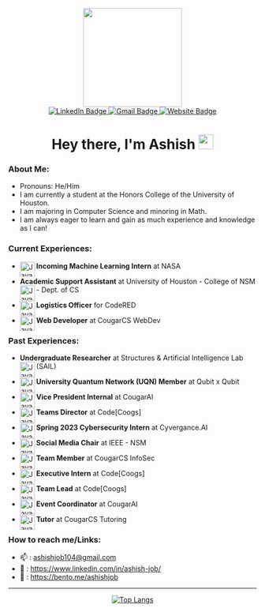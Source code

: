 <div id="header" align="center">
  <img src="https://media.giphy.com/media/jdPMeyv9rn0hZHh8n9/giphy.gif" width="200"/>
</div>
<div id="badges" align="center">
   <a href="https://www.linkedin.com/in/ashish-job/" target="_blank">
    <img src="https://img.shields.io/badge/LinkedIn-blue?style=for-the-badge&logo=linkedin&logoColor=white" alt="LinkedIn Badge"/>
  </a>
  <a href="https://ashishjob104@gmail.com">
    <img src="https://img.shields.io/badge/Gmail-red?logo=gmail&logoColor=white&style=for-the-badge" alt="Gmail Badge"/>
  </a>
 <a href="https://www.ashishjob.com/" target="_blank">
  <img src="https://img.shields.io/badge/%20Website-lightgreen?style=for-the-badge&logo=googlechrome&logoColor=gray" alt="Website Badge"/>
</a>

</div>
<div id="profileviews" align="center">
  <img src="https://komarev.com/ghpvc/?username=Ashishjob&style=flat-square&color=blue" alt=""/>
</div>
<h1 align="center">
  Hey there, I'm Ashish
  <img src="https://media.giphy.com/media/hvRJCLFzcasrR4ia7z/giphy.gif" width="30px"/>
</h1>

### About Me:
- Pronouns: He/Him
- I am currently a student at the Honors College of the University of Houston.  
- I am majoring in Computer Science and minoring in Math.  
- I am always eager to learn and gain as much experience and knowledge as I can!  

### Current Experiences:

- **Incoming Machine Learning Intern** at NASA <img align="left" alt="Java" width="30px" src="https://github.com/Ashishjob/Ashishjob/assets/114624617/a447e4fc-fbda-4d05-ae21-c9383789e77c" />

- **Academic Support Assistant** at University of Houston - College of NSM - Dept. of CS <img align="left" alt="Java" width="30px" src="https://github.com/Ashishjob/Ashishjob/assets/114624617/139f6c9e-cb55-480f-9866-d1c1416cb911" />

- **Logistics Officer** for CodeRED <img align="left" alt="Java" width="30px" 
src="https://cdn.discordapp.com/attachments/800523149241352233/1103888974327595018/0dtx5k7S6fBvJPpecayIH3OJnbPt1FuD9O61iPMMtfdAAAAABJRU5ErkJggg.png" />

- **Web Developer** at CougarCS WebDev <img align="left" alt="Java" width="30px" src="https://github.com/Ashishjob/Ashishjob/assets/114624617/d98492fa-f95b-44b2-9637-0da34d722c06" />


### Past Experiences:

- **Undergraduate Researcher** at Structures & Artificial Intelligence Lab (SAIL) <img align="left" alt="Java" width="30px" src="https://cdn.discordapp.com/attachments/800523149241352233/1115683843077308548/image.png" />

- **University Quantum Network (UQN) Member** at Qubit x Qubit <img align="left" alt="Java" width="30px" src="https://cdn.discordapp.com/attachments/1117938933209256058/1122211466225909800/qubit_logo_singleQ_white202.png" />

- **Vice President Internal** at CougarAI <img align="left" alt="Java" width="30px" src="https://cdn.discordapp.com/attachments/800523149241352233/1105176947304177784/image.png" />

- **Teams Director** at Code[Coogs] <img align="left" alt="Java" width="30px" src="https://cdn.discordapp.com/attachments/800523149241352233/1064580703154614343/cd9b0eaf-fa7d-4298-8257-322210687f53.png" />

- **Spring 2023 Cybersecurity Intern** at Cyvergance.AI <img align="left" alt="Java" width="30px" src="https://github.com/Ashishjob/Ashishjob/assets/114624617/54f9548f-3b07-4444-98d7-8e8f3ceae8a4" />

- **Social Media Chair** at IEEE - NSM <img align="left" alt="Java" width="30px" src="https://cdn.discordapp.com/attachments/1085770122041499728/1090019358916489246/8IAn2cUmYozKXHPo-301382663_444839051016783_1751623589631765924_n.png" />

- **Team Member** at CougarCS InfoSec <img align="left" alt="Java" width="30px" src="https://github.com/Ashishjob/Ashishjob/assets/114624617/d98492fa-f95b-44b2-9637-0da34d722c06" />

- **Executive Intern** at Code[Coogs] <img align="left" alt="Java" width="30px" src="https://cdn.discordapp.com/attachments/800523149241352233/1064580703154614343/cd9b0eaf-fa7d-4298-8257-322210687f53.png" />

- **Team Lead** at Code[Coogs] <img align="left" alt="Java" width="30px" src="https://cdn.discordapp.com/attachments/800523149241352233/1064580703154614343/cd9b0eaf-fa7d-4298-8257-322210687f53.png" />

- **Event Coordinator** at CougarAI <img align="left" alt="Java" width="30px" src="https://cdn.discordapp.com/attachments/800523149241352233/1105176947304177784/image.png" />

- **Tutor** at CougarCS Tutoring <img align="left" alt="Java" width="30px" src="https://github.com/Ashishjob/Ashishjob/assets/114624617/d98492fa-f95b-44b2-9637-0da34d722c06" />

### How to reach me/Links:
- :mailbox: : ashishjob104@gmail.com
- :link: : https://www.linkedin.com/in/ashish-job/
- 🍱   :  https://bento.me/ashishjob

-------------------------------------------------------

<!-- [![GitHub Streak](http://github-readme-streak-stats.herokuapp.com?user=Ashishjob&theme=dark&background=000000)](https://git.io/streak-stats) -->



<div align = "center" >
<!--   <img src="![Ashish's GitHub stats](https://github-readme-stats.vercel.app/api?username=Ashishjob&theme=dark&show_icons=true)"/> -->
<div>

[![Top Langs](https://github-readme-stats.vercel.app/api/top-langs/?username=Ashishjob&layout=compact&theme=vision-friendly-dark)](https://github.com/Ashishjob/github-readme-stats)


